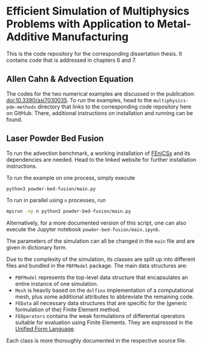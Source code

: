# Efficient Simulation of Multiphysics Problems with Application to Metal-Additive Manufacturing

This is the code repository for the corresponding dissertation thesis. It contains code that is addressed in chapters 6 and 7.

## Allen Cahn & Advection Equation

The codes for the two numerical examples are discussed in the publication: [doi:10.3390/asi7030035](https://doi.org/10.3390/asi7030035).
To run the examples, head to the `multiphysics-pde-methods` directory that links to the corresponding code repository here on GitHub. There, additional instructions on installation and running can be found.

## Laser Powder Bed Fusion

To run the advection benchmark, a working installation of [FEniCSx](https://fenicsproject.org/download/) and its dependencies are needed. Head to the linked website for further installation instructions.

To run the example on one process, simply execute

```bash
python3 powder-bed-fusion/main.py
```

To run in parallel using `n` processes, run

```bash
mpirun -np n python3 powder-bed-fusion/main.py
```

Alternatively, for a more documented version of this script, one can also execute the Jupyter notebook `powder-bed-fusion/main.ipynb`.

The parameters of the simulation can all be changed in the `main` file and are given in dictionary form.

Due to the complexity of the simulation, its classes are split up into different files and bundled in the `PBFModel` package.
The main data structures are:

- `PBFModel` represents the top-level data structure that encapsulates an entire instance of one simulation.
- `Mesh` is heavily based on the `dolfinx` implementation of a computational mesh, plus some additional attributes to abbreviate the remaining code.
- `FEData` all necessary data structures that are specific for the (generic formulation of the) Finite Element method.
- `FEOperators` contains the weak formulations of differential operators suitable for evaluation using Finite Elements. They are expressed in the [Unified Form Language](https://fenics.readthedocs.io/projects/ufl/en/latest/index.html).

Each class is more thoroughly documented in the respective source file.
